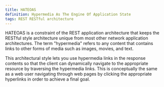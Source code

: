 ```yaml
---
title: HATEOAS
definition: Hypermedia As The Engine Of Application State
tags: REST RESTful architecture
---
```


HATEOAS is a constraint of the REST application architecture that keeps the
RESTful style architecture unique from most other network application
architectures. The term "hypermedia" refers to any content that contains links
to other forms of media such as images, movies, and text.

This architectural style lets you use hypermedia links in the response contents
so that the client can dynamically navigate to the appropriate resource by
traversing the hypermedia links. This is conceptually the same as a web user
navigating through web pages by clicking the appropriate hyperlinks in order to
achieve a final goal.
